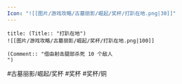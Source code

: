 ```yaml
---
Icon: "![[图片/游戏攻略/古墓丽影/崛起/奖杯/打趴在地.png|30]]"
---
```

```ad-common-bronze-trophy
title: (Title:: "打趴在地")
![[图片/游戏攻略/古墓丽影/崛起/奖杯/打趴在地.png|100]]

(Comment:: "借由射击腿部杀死 10 个敌人
")
```

#古墓丽影/崛起/奖杯 #奖杯 #奖杯/铜
